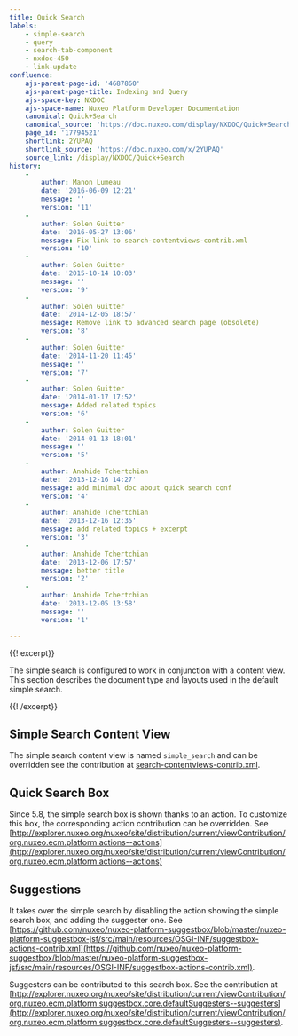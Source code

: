 ```yaml
---
title: Quick Search
labels:
    - simple-search
    - query
    - search-tab-component
    - nxdoc-450
    - link-update
confluence:
    ajs-parent-page-id: '4687860'
    ajs-parent-page-title: Indexing and Query
    ajs-space-key: NXDOC
    ajs-space-name: Nuxeo Platform Developer Documentation
    canonical: Quick+Search
    canonical_source: 'https://doc.nuxeo.com/display/NXDOC/Quick+Search'
    page_id: '17794521'
    shortlink: 2YUPAQ
    shortlink_source: 'https://doc.nuxeo.com/x/2YUPAQ'
    source_link: /display/NXDOC/Quick+Search
history:
    - 
        author: Manon Lumeau
        date: '2016-06-09 12:21'
        message: ''
        version: '11'
    - 
        author: Solen Guitter
        date: '2016-05-27 13:06'
        message: Fix link to search-contentviews-contrib.xml
        version: '10'
    - 
        author: Solen Guitter
        date: '2015-10-14 10:03'
        message: ''
        version: '9'
    - 
        author: Solen Guitter
        date: '2014-12-05 18:57'
        message: Remove link to advanced search page (obsolete)
        version: '8'
    - 
        author: Solen Guitter
        date: '2014-11-20 11:45'
        message: ''
        version: '7'
    - 
        author: Solen Guitter
        date: '2014-01-17 17:52'
        message: Added related topics
        version: '6'
    - 
        author: Solen Guitter
        date: '2014-01-13 18:01'
        message: ''
        version: '5'
    - 
        author: Anahide Tchertchian
        date: '2013-12-16 14:27'
        message: add minimal doc about quick search conf
        version: '4'
    - 
        author: Anahide Tchertchian
        date: '2013-12-16 12:35'
        message: add related topics + excerpt
        version: '3'
    - 
        author: Anahide Tchertchian
        date: '2013-12-06 17:57'
        message: better title
        version: '2'
    - 
        author: Anahide Tchertchian
        date: '2013-12-05 13:58'
        message: ''
        version: '1'

---
```

{{! excerpt}}

The simple search is configured to work in conjunction with a content view. This section describes the document type and layouts used in the default simple search.

{{! /excerpt}}

## Simple Search Content View

The simple search content view is named&nbsp;`simple_search` <span class="s">and can be overridden <span class="s">see the contribution at [search-contentviews-contrib.xml](https://github.com/nuxeo/nuxeo/blob/master/nuxeo-features/nuxeo-search-ui/src/main/resources/OSGI-INF/search-contentviews-contrib.xml).</span></span>

## Quick Search Box

Since 5.8, the simple search box is shown thanks to an action. To customize this box, the corresponding action contribution can be overridden. See [http://explorer.nuxeo.org/nuxeo/site/distribution/current/viewContribution/org.nuxeo.ecm.platform.actions--actions](http://explorer.nuxeo.org/nuxeo/site/distribution/current/viewContribution/org.nuxeo.ecm.platform.actions--actions)

## Suggestions

It takes over the simple search by disabling the action showing the simple search box, and adding the suggester one. See [https://github.com/nuxeo/nuxeo-platform-suggestbox/blob/master/nuxeo-platform-suggestbox-jsf/src/main/resources/OSGI-INF/suggestbox-actions-contrib.xml](https://github.com/nuxeo/nuxeo-platform-suggestbox/blob/master/nuxeo-platform-suggestbox-jsf/src/main/resources/OSGI-INF/suggestbox-actions-contrib.xml).

Suggesters can be contributed to this search box. See the contribution at [http://explorer.nuxeo.org/nuxeo/site/distribution/current/viewContribution/org.nuxeo.ecm.platform.suggestbox.core.defaultSuggesters--suggesters](http://explorer.nuxeo.org/nuxeo/site/distribution/current/viewContribution/org.nuxeo.ecm.platform.suggestbox.core.defaultSuggesters--suggesters).